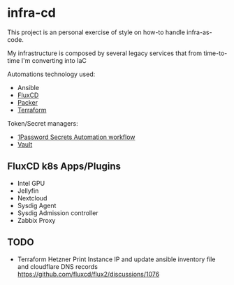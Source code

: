 # infra-cd

This project is an personal exercise of style on how-to handle infra-as-code.

My infrastructure is composed by several legacy services that from time-to-time I'm converting into IaC

Automations technology used:
- Ansible
- [FluxCD](https://fluxcd.io/)
- [Packer](https://www.packer.io/)
- [Terraform](https://www.terraform.io/)

Token/Secret managers:
- [1Password Secrets Automation workflow](https://developer.1password.com/docs/connect/get-started/)
- [Vault](https://www.vaultproject.io/)

## FluxCD k8s Apps/Plugins
- Intel GPU
- Jellyfin
- Nextcloud
- Sysdig Agent
- Sysdig Admission controller
- Zabbix Proxy

## TODO
- Terraform Hetzner
Print Instance IP and update ansible inventory file and cloudflare DNS records
https://github.com/fluxcd/flux2/discussions/1076